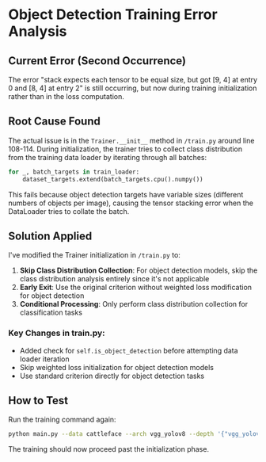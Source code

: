 # Object Detection Training Error Analysis

## Current Error (Second Occurrence)

The error "stack expects each tensor to be equal size, but got [9, 4] at entry 0 and [8, 4] at entry 2" is still occurring, but now during training initialization rather than in the loss computation.

## Root Cause Found

The actual issue is in the `Trainer.__init__` method in `/train.py` around line 108-114. During initialization, the trainer tries to collect class distribution from the training data loader by iterating through all batches:

```python
for _, batch_targets in train_loader:
    dataset_targets.extend(batch_targets.cpu().numpy())
```

This fails because object detection targets have variable sizes (different numbers of objects per image), causing the tensor stacking error when the DataLoader tries to collate the batch.

## Solution Applied

I've modified the Trainer initialization in `/train.py` to:

1. **Skip Class Distribution Collection**: For object detection models, skip the class distribution analysis entirely since it's not applicable
2. **Early Exit**: Use the original criterion without weighted loss modification for object detection
3. **Conditional Processing**: Only perform class distribution collection for classification tasks

### Key Changes in train.py:

- Added check for `self.is_object_detection` before attempting data loader iteration
- Skip weighted loss initialization for object detection models
- Use standard criterion directly for object detection tasks

## How to Test

Run the training command again:

```bash
python main.py --data cattleface --arch vgg_yolov8 --depth '{"vgg_yolov8": [16]}' --train_batch 32 --epochs 2 --lr 0.0001 --drop 0.5 --num_workers 4 --pin_memory --gpu-ids 0 --task_name normal_training --optimizer adam
```

The training should now proceed past the initialization phase.
